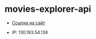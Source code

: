 # movies-explorer-api

- [Ссылка на сайт](https://api.webmovies.students.nomoredomains.work/)

- IP: 130.193.54.138
